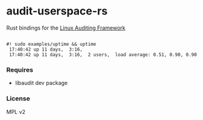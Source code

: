 audit-userspace-rs
===

Rust bindings for the [Linux Auditing Framework](https://github.com/linux-audit/audit-userspace)

```shell

#! sudo examples/uptime && uptime
 17:40:42 up 11 days,  3:16,
 17:40:42 up 11 days,  3:16,  2 users,  load average: 0.51, 0.90, 0.90
```

### Requires

- libaudit dev package

### License

MPL v2
